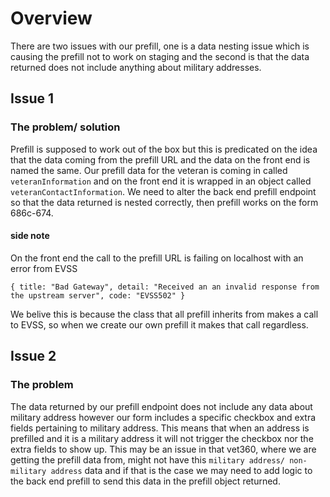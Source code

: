 # Overview

There are two issues with our prefill, one is a data nesting issue which is causing the prefill not to work on staging and the second is that the data returned does not include anything about military addresses.

## Issue 1

### The problem/ solution

Prefill is supposed to work out of the box but this is predicated on the idea that the data coming from the prefill URL and the data on the front end is named the same. Our prefill data for the veteran is coming in called `veteranInformation` and on the front end it is wrapped in an object called `veteranContactInformation`. We need to alter the back end prefill endpoint so that the data returned is nested correctly, then prefill works on the form 686c-674.


#### side note

On the front end the call to the prefill URL is failing on localhost with an error from EVSS

```
{ title: "Bad Gateway", detail: "Received an an invalid response from the upstream server", code: "EVSS502" }
```

We belive this is because the class that all prefill inherits from makes a call to EVSS, so when we create our own prefill it makes that call regardless.

## Issue 2

### The problem

The data returned by our prefill endpoint does not include any data about military address however our form includes a specific checkbox and extra fields pertaining to military address. This means that when an address is prefilled and it is a military address it will not trigger the checkbox nor the extra fields to show up. This may be an issue in that vet360, where we are getting the prefill data from, might not have this `military address/ non-military address` data and if that is the case we may need to add logic to the back end prefill to send this data in the prefill object returned.


